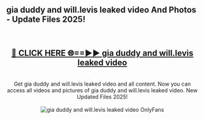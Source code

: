 <h2>gia duddy and will.levis leaked video And Photos - Update Files 2025!</h2>
<br>
<div align="center">
<h2><a href="https://betterlinks.top/A2PfLJ" rel="nofollow">🔴 CLICK HERE 🌐==►► gia duddy and will.levis leaked video</a></h2>
<br>
Get gia duddy and will.levis leaked video and all content. Now you can access all videos and pictures of gia duddy and will.levis leaked video. New Updated Files 2025!
<br>
<br>
<a href="https://betterlinks.top/A2PfLJ" rel="nofollow" data-target="animated-image.originalLink"><img src="https://i.imgur.com/dJHk4Zq.gif" alt="gia duddy and will.levis leaked video OnlyFans" style="max-width: 100%; display: inline-block;" data-target="animated-image.originalImage"></a>
</div>
<br>